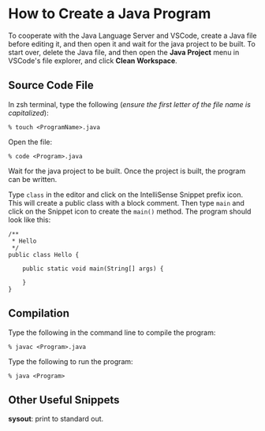 # How to Create a Java Program
To cooperate with the Java Language Server and VSCode, create a Java file before editing it, and then open it and wait for the java project to be built. To start over, delete the Java file, and then open the **Java Project** menu in VSCode's file explorer, and click **Clean Workspace**.

## Source Code File
In zsh terminal, type the following (*ensure the first letter of the file name is capitalized*):
```
% touch <ProgramName>.java
```
Open the file:
```
% code <Program>.java
```
Wait for the java project to be built. Once the project is built, the program can be written.

Type `class` in the editor and click on the IntelliSense Snippet prefix icon. This will create a public class with a block comment. Then type `main` and click on the Snippet icon to create the `main()` method. The program should look like this:
```
/**
 * Hello
 */
public class Hello {

    public static void main(String[] args) {
        
    }
}
```

## Compilation

Type the following in the command line to compile the program:
```
% javac <Program>.java
```
Type the following to run the program:
```
% java <Program>
```
## Other Useful Snippets
**sysout**: print to standard out.